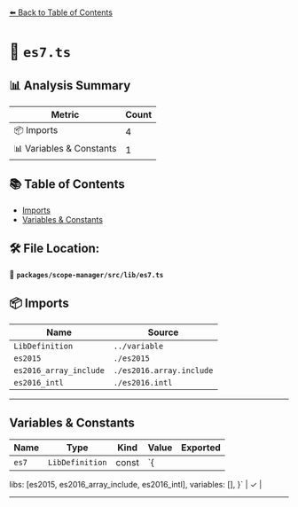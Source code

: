 [⬅️ Back to Table of Contents](../../../../index.md)

# 📄 `es7.ts`

## 📊 Analysis Summary

| Metric | Count |
|--------|-------|
| 📦 Imports | 4 |
| 📊 Variables & Constants | 1 |

## 📚 Table of Contents

- [Imports](#imports)
- [Variables & Constants](#variables-constants)

## 🛠️ File Location:
📂 **`packages/scope-manager/src/lib/es7.ts`**

## 📦 Imports

| Name | Source |
|------|--------|
| `LibDefinition` | `../variable` |
| `es2015` | `./es2015` |
| `es2016_array_include` | `./es2016.array.include` |
| `es2016_intl` | `./es2016.intl` |


---

## Variables & Constants

| Name | Type | Kind | Value | Exported |
|------|------|------|-------|----------|
| `es7` | `LibDefinition` | const | `{
  libs: [es2015, es2016_array_include, es2016_intl],
  variables: [],
}` | ✓ |


---